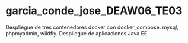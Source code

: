 # garcia_conde_jose_DEAW06_TE03
Despliegue de tres contenedores docker con docker_compose: mysql, phpmyadmin, wildfly. Despliegue de aplicaciones Java EE
